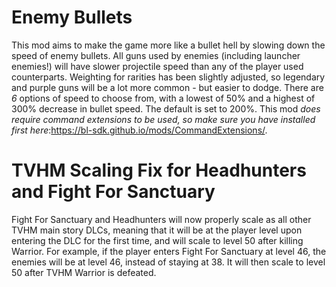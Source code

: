 Enemy Bullets
==============

This mod aims to make the game more like a bullet hell by slowing down the speed of enemy bullets. All guns used by enemies (including launcher enemies!) will have slower projectile speed than any of the player used counterparts. Weighting for rarities has been slightly adjusted, so legendary and purple guns will be a lot more common - but easier to dodge. There are *6* options of speed to choose from, with a lowest of 50% and a highest of 300% decrease in bullet speed. The default is set to 200%. This mod *does require command extensions to be used, so make sure you have installed first here*:https://bl-sdk.github.io/mods/CommandExtensions/. 

TVHM Scaling Fix for Headhunters and Fight For Sanctuary
========================================================

Fight For Sanctuary and Headhunters will now properly scale as all other TVHM main story DLCs, meaning that it will be at the player level upon entering the DLC for the first time, and will scale to level 50 after killing Warrior.
For example, if the player enters Fight For Sanctuary at level 46, the enemies will be at level 46, instead of staying at 38. It will then scale to level 50 after TVHM Warrior is defeated. 
